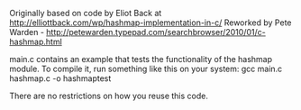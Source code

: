 Originally based on code by Eliot Back at http://elliottback.com/wp/hashmap-implementation-in-c/
Reworked by Pete Warden - http://petewarden.typepad.com/searchbrowser/2010/01/c-hashmap.html

main.c contains an example that tests the functionality of the hashmap module.
To compile it, run something like this on your system:
gcc main.c hashmap.c -o hashmaptest

There are no restrictions on how you reuse this code.
